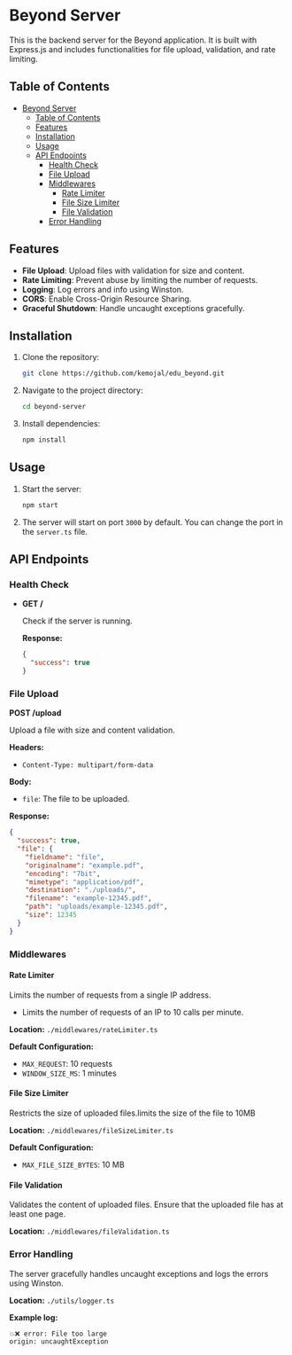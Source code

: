 # Beyond Server

This is the backend server for the Beyond application. It is built with Express.js and includes functionalities for file upload, validation, and rate limiting.

## Table of Contents

- [Beyond Server](#beyond-server)
  - [Table of Contents](#table-of-contents)
  - [Features](#features)
  - [Installation](#installation)
  - [Usage](#usage)
  - [API Endpoints](#api-endpoints)
    - [Health Check](#health-check)
    - [File Upload](#file-upload)
    - [Middlewares](#middlewares)
      - [Rate Limiter](#rate-limiter)
      - [File Size Limiter](#file-size-limiter)
      - [File Validation](#file-validation)
    - [Error Handling](#error-handling)

## Features

- **File Upload**: Upload files with validation for size and content.
- **Rate Limiting**: Prevent abuse by limiting the number of requests.
- **Logging**: Log errors and info using Winston.
- **CORS**: Enable Cross-Origin Resource Sharing.
- **Graceful Shutdown**: Handle uncaught exceptions gracefully.

## Installation

1. Clone the repository:

   ```bash
   git clone https://github.com/kemojal/edu_beyond.git
   ```

2. Navigate to the project directory:

   ```bash
   cd beyond-server
   ```

3. Install dependencies:
   ```bash
   npm install
   ```

## Usage

1. Start the server:

   ```bash
   npm start
   ```

2. The server will start on port `3000` by default. You can change the port in the `server.ts` file.

## API Endpoints

### Health Check

- **GET /**

  Check if the server is running.

  **Response:**

  ```json
  {
    "success": true
  }
  ```

### File Upload

**POST /upload**

Upload a file with size and content validation.

**Headers:**

- `Content-Type: multipart/form-data`

**Body:**

- `file`: The file to be uploaded.

**Response:**

```json
{
  "success": true,
  "file": {
    "fieldname": "file",
    "originalname": "example.pdf",
    "encoding": "7bit",
    "mimetype": "application/pdf",
    "destination": "./uploads/",
    "filename": "example-12345.pdf",
    "path": "uploads/example-12345.pdf",
    "size": 12345
  }
}
```

### Middlewares

#### Rate Limiter

Limits the number of requests from a single IP address.

- Limits the number of requests of an IP to 10 calls per minute.

**Location:** `./middlewares/rateLimiter.ts`

**Default Configuration:**

- `MAX_REQUEST`: 10 requests
- `WINDOW_SIZE_MS`: 1 minutes

#### File Size Limiter

Restricts the size of uploaded files.limits the size of the file to 10MB

**Location:** `./middlewares/fileSizeLimiter.ts`

**Default Configuration:**

- `MAX_FILE_SIZE_BYTES`: 10 MB

#### File Validation

Validates the content of uploaded files. Ensure that the uploaded file has at least one page.

**Location:** `./middlewares/fileValidation.ts`

### Error Handling

The server gracefully handles uncaught exceptions and logs the errors using Winston.

**Location:** `./utils/logger.ts`

**Example log:**

```text
💥❌ error: File too large
origin: uncaughtException
```
